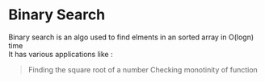 # Binary Search
Binary search is an algo used to find elments in an sorted array in O(logn) time </br>
It has various applications like : </br>
 >Finding the square root of a number
 >Checking monotinity of function